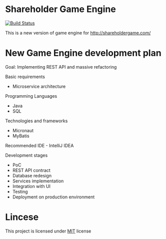 # Shareholder Game Engine

[![Build Status](https://travis-ci.org/shareholdergame/shareholdergame-engine.svg?branch=master)](https://travis-ci.org/shareholdergame/shareholdergame-engine)

This is a new version of game engine for http://shareholdergame.com/

# New Game Engine development plan

Goal: Implementing REST API and massive refactoring 

Basic requirements

* Microservice architecture

Programming Languages 

* Java
* SQL

Technologies and frameworks

* Micronaut
* MyBatis

Recommended IDE - IntelliJ IDEA

Development stages

* PoC
* REST API contract
* Database redesign
* Services implementation
* Integration with UI
* Testing
* Deployment on production environment

# Lincese

This project is licensed under [MIT](/LICENSE) license
